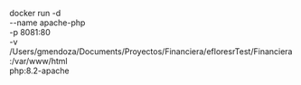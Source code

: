 docker run -d \
  --name apache-php \
  -p 8081:80 \
  -v /Users/gmendoza/Documents/Proyectos/Financiera/efloresrTest/Financiera:/var/www/html \
  php:8.2-apache
